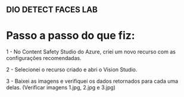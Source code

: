 ## DIO DETECT FACES LAB

# Passo a passo do que fiz:

1 - No Content Safety Studio do Azure, criei um novo recurso com as configurações recomendadas.

2 - Selecionei o recurso criado e abri o Vision Studio.

3 - Baixei as imagens e verifiquei os dados retornados para cada uma delas. (Verificar imagens 1.jpg, 2.jpg e 3.jpg)
